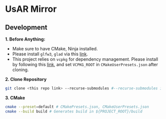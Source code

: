 # UsAR Mirror

## Development

**1. Before Anything:** 
- Make sure to have CMake, Ninja installed.
- Please install `glfw3`, `glad` via this [link](https://www.glfw.org).
- This project relies on `vcpkg` for dependency management. Please install by following this [link](https://learn.microsoft.com/en-us/vcpkg/get_started/get-started?pivots=shell-bash), and set `VCPKG_ROOT` in `CMakeUserPresets.json` after cloning.

**2. Clone Repository**

```bash
git clone <this repo link> --recurse-submodules #--recurse-submodules important!!!
```

**3. CMake**

```bash
cmake --preset=default # CMakePresets.json, CMakeUserPresets.json
cmake --build build # Generates build in ${PROJECT_ROOT}/build
```
